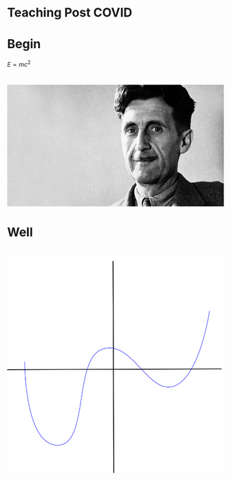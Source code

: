 # Teaching Post COVID

# Begin

$E = mc^2$

<audio  data-autoplay >
<source src="today_we_are.mp3" >
</audio>

# 

![The voice of reason](orwell.png)

<audio  data-autoplay >
<source src="you_are_right.mp3" >
</audio>

# Well

<audio  data-autoplay >
<source src="its_something_that.mp3" >
</audio>

#

![Lazy beggers](graph1.svg)



<audio  data-autoplay >
<source src="its_hard_to.mp3" >
</audio>

